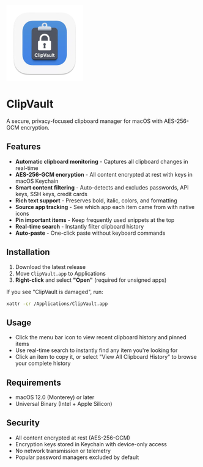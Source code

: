 <img src="site/logo.png" width="200">

# ClipVault

A secure, privacy-focused clipboard manager for macOS with AES-256-GCM encryption.

## Features

- **Automatic clipboard monitoring** - Captures all clipboard changes in real-time
- **AES-256-GCM encryption** - All content encrypted at rest with keys in macOS Keychain
- **Smart content filtering** - Auto-detects and excludes passwords, API keys, SSH keys, credit cards
- **Rich text support** - Preserves bold, italic, colors, and formatting
- **Source app tracking** - See which app each item came from with native icons
- **Pin important items** - Keep frequently used snippets at the top
- **Real-time search** - Instantly filter clipboard history
- **Auto-paste** - One-click paste without keyboard commands

## Installation

1. Download the latest release
2. Move `ClipVault.app` to Applications
3. **Right-click** and select **"Open"** (required for unsigned apps)

If you see "ClipVault is damaged", run:

```bash
xattr -cr /Applications/ClipVault.app
```

## Usage

- Click the menu bar icon to view recent clipboard history and pinned items
- Use real-time search to instantly find any item you're looking for
- Click an item to copy it, or select "View All Clipboard History" to browse your complete history

## Requirements

- macOS 12.0 (Monterey) or later
- Universal Binary (Intel + Apple Silicon)

## Security

- All content encrypted at rest (AES-256-GCM)
- Encryption keys stored in Keychain with device-only access
- No network transmission or telemetry
- Popular password managers excluded by default
